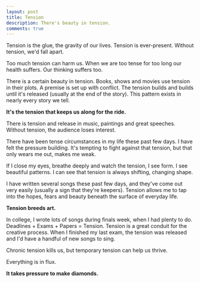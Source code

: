 ```yaml
---
layout: post
title: Tension
description: There's beauty in tension.
comments: true
---
```

Tension is the glue, the gravity of our lives.  Tension is ever-present.  Without tension, we'd fall apart.

Too much tension can harm us.  When we are too tense for too long our health suffers.  Our thinking suffers too.

There is a certain beauty in tension.  Books, shows and movies use tension in their plots. A premise is set up with conflict.  The tension builds and builds until it's released (usually at the end of the story).  This pattern exists in nearly every story we tell.

**It's the tension that keeps us along for the ride.**

There is tension and release in music, paintings and great speeches.  Without tension, the audience loses interest.

There have been tense circumstances in my life these past few days. I have felt the pressure building.  It's tempting to fight against that tension, but that only wears me out, makes me weak.

If I close my eyes, breathe deeply and watch the tension, I see form.  I see beautiful patterns.  I can see that tension is always shifting, changing shape.

I have written several songs these past few days, and they've come out very easily (usually a sign that they're keepers). Tension allows me to tap into the hopes, fears and beauty beneath the surface of everyday life.

**Tension breeds art.**  

In college,  I wrote lots of songs during finals week, when I had plenty to do.  Deadlines + Exams + Papers = Tension.  Tension is a great conduit for the creative process.  When I finished my last exam, the tension was released and I'd have a handful of new songs to sing.

Chronic tension kills us, but temporary tension can help us thrive.

Everything is in flux.

**It takes pressure to make diamonds.**
